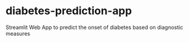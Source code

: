 # diabetes-prediction-app
Streamlit Web App to predict the onset of diabetes based on diagnostic measures
